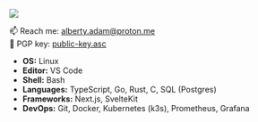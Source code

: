 ![](https://media1.tenor.com/m/lER2_kKTywYAAAAC/monkey-adult-swim.gif)

📫 Reach me: [alberty.adam@proton.me](mailto:alberty.adam@proton.me) \
🔑 PGP key: [public-key.asc](https://raw.githubusercontent.com/adam-alberty/adam-alberty/refs/heads/main/public-key.asc)

- **OS:** Linux
- **Editor:** VS Code
- **Shell:** Bash
- **Languages:** TypeScript, Go, Rust, C, SQL (Postgres)
- **Frameworks:** Next.js, SvelteKit
- **DevOps:** Git, Docker, Kubernetes (k3s), Prometheus, Grafana
